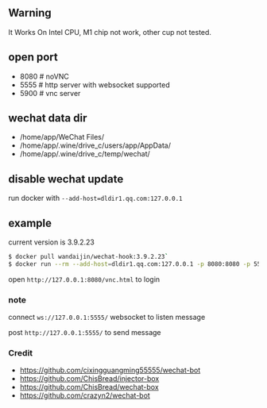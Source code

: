 ## Warning

It Works On Intel CPU, M1 chip not work, other cup not tested.

## open port

- 8080 # noVNC
- 5555 # http server with websocket supported
- 5900 # vnc server

## wechat data dir

- /home/app/WeChat Files/
- /home/app/.wine/drive_c/users/app/AppData/
- /home/app/.wine/drive_c/temp/wechat/

## disable wechat update

run docker with `--add-host=dldir1.qq.com:127.0.0.1`

## example

current version is 3.9.2.23

```bash
$ docker pull wandaijin/wechat-hook:3.9.2.23`
$ docker run --rm --add-host=dldir1.qq.com:127.0.0.1 -p 8080:8080 -p 5555:5555 -p 5900:5900 wandaijin/wechat-hook:3.9.2.23
```

open `http://127.0.0.1:8080/vnc.html` to login

### note

connect `ws://127.0.0.1:5555/` websocket to listen message

post `http://127.0.0.1:5555/` to send message

### Credit

- https://github.com/cixingguangming55555/wechat-bot
- https://github.com/ChisBread/injector-box
- https://github.com/ChisBread/wechat-box
- https://github.com/crazyn2/wechat-bot
